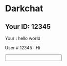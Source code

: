 <html>
    <head>
        <title>Chat</title>
<link rel="stylesheet" href="https://unpkg.com/terminal.css@0.7.2/dist/terminal.min.css" />
<link rel="stylesheet" href="https://unpkg.com/terminal.css@0.7.1/dist/terminal.min.css" />
<link rel="stylesheet" href="https://unpkg.com/terminal.css@0.7.1/dist/terminal.min.css" />
    </head>
<style>
      :root {
        --global-font-size: 15px;
        --global-line-height: 1.4em;
        --global-space: 10px;
        --font-stack: Menlo, Monaco, Lucida Console, Liberation Mono,
          DejaVu Sans Mono, Bitstream Vera Sans Mono, Courier New, monospace,
          serif;
        --mono-font-stack: Menlo, Monaco, Lucida Console, Liberation Mono,
          DejaVu Sans Mono, Bitstream Vera Sans Mono, Courier New, monospace,
          serif;
        --background-color: #222225;
        --page-width: 60em;
        --font-color: #e8e9ed;
        --invert-font-color: #222225;
        --secondary-color: #a3abba;
        --tertiary-color: #a3abba;
        --primary-color: #62c4ff;
        --error-color: #ff3c74;
        --progress-bar-background: #3f3f44;
        --progress-bar-fill: #62c4ff;
        --code-bg-color: #3f3f44;
        --input-style: solid;
        --display-h1-decoration: none;
      }
    </style>
    <body class="terminal">
        <div class="container">
        <h1>Darkchat</h1>
        <h2>Your ID: <span id="ws-id">12345</span></h2>
        <p id='y_messages'> Your : hello world </p>
        <p id='y_messages'> User # 12345 : Hi </p>
        <form action="" onsubmit="sendMessage(event)">
            <input type="text" id="messageText" autocomplete="off"/>
        </form>
        </p>
        </div>
    </body>
</html>